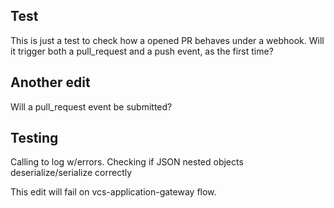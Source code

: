 ## Test

This is just a test to check how a opened PR behaves under a webhook. Will it trigger both a pull_request and a push event, as the first time?

## Another edit

Will a pull_request event be submitted?

## Testing

Calling to log w/errors. Checking if JSON nested objects deserialize/serialize correctly

This edit will fail on vcs-application-gateway flow.
